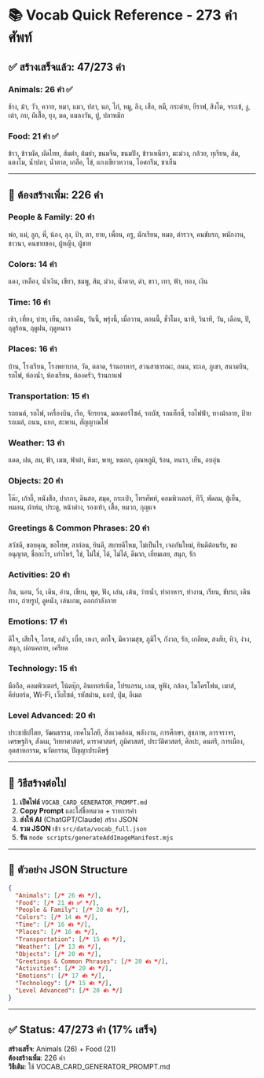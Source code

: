 # 📚 Vocab Quick Reference - 273 คำศัพท์

## ✅ สร้างเสร็จแล้ว: 47/273 คำ

### Animals: 26 คำ ✅
ช้าง, ม้า, วัว, ควาย, หมา, แมว, ปลา, นก, ไก่, หมู, ลิง, เสือ, หมี, กระต่าย, ยีราฟ, สิงโต, จระเข้, งู, เต่า, กบ, ผีเสื้อ, ยุง, มด, แมลงวัน, ปู, ปลาหมึก

### Food: 21 คำ ✅  
ข้าว, ข้าวผัด, ผัดไทย, ส้มตำ, ต้มยำ, ขนมจีน, ขนมปัง, ข้าวเหนียว, มะม่วง, กล้วย, ทุเรียน, ส้ม, แตงโม, น้ำปลา, น้ำตาล, เกลือ, ไข่, แกงเขียวหวาน, ไอศกรีม, ชาเย็น

---

## 🔄 ต้องสร้างเพิ่ม: 226 คำ

### People & Family: 20 คำ
พ่อ, แม่, ลูก, พี่, น้อง, ลุง, ป้า, ตา, ยาย, เพื่อน, ครู, นักเรียน, หมอ, ตำรวจ, คนขับรถ, พนักงาน, ชาวนา, คนขายของ, ผู้หญิง, ผู้ชาย

### Colors: 14 คำ
แดง, เหลือง, น้ำเงิน, เขียว, ชมพู, ส้ม, ม่วง, น้ำตาล, ดำ, ขาว, เทา, ฟ้า, ทอง, เงิน

### Time: 16 คำ
เช้า, เที่ยง, บ่าย, เย็น, กลางคืน, วันนี้, พรุ่งนี้, เมื่อวาน, ตอนนี้, ชั่วโมง, นาที, วินาที, วัน, เดือน, ปี, ฤดูร้อน, ฤดูฝน, ฤดูหนาว

### Places: 16 คำ
บ้าน, โรงเรียน, โรงพยาบาล, วัด, ตลาด, ร้านอาหาร, สวนสาธารณะ, ถนน, ทะเล, ภูเขา, สนามบิน, รถไฟ, ห้องน้ำ, ห้องเรียน, ห้องครัว, ร้านกาแฟ

### Transportation: 15 คำ
รถยนต์, รถไฟ, เครื่องบิน, เรือ, จักรยาน, มอเตอร์ไซค์, รถบัส, รถแท็กซี่, รถไฟฟ้า, ทางม้าลาย, ป้ายรถเมล์, ถนน, แยก, สะพาน, สัญญาณไฟ

### Weather: 13 คำ
แดด, ฝน, ลม, ฟ้า, เมฆ, ฟ้าผ่า, หิมะ, พายุ, หมอก, อุณหภูมิ, ร้อน, หนาว, เย็น, อบอุ่น

### Objects: 20 คำ
โต๊ะ, เก้าอี้, หนังสือ, ปากกา, ดินสอ, สมุด, กระเป๋า, โทรศัพท์, คอมพิวเตอร์, ทีวี, พัดลม, ตู้เย็น, หมอน, ผ้าห่ม, ประตู, หน้าต่าง, รองเท้า, เสื้อ, หมวก, กุญแจ

### Greetings & Common Phrases: 20 คำ
สวัสดี, ขอบคุณ, ขอโทษ, ลาก่อน, ยินดี, สบายดีไหม, ไม่เป็นไร, เจอกันใหม่, ยินดีต้อนรับ, ขออนุญาต, ชื่ออะไร, เท่าไหร่, ใช่, ไม่ใช่, ได้, ไม่ได้, ดีมาก, เยี่ยมเลย, สนุก, รัก

### Activities: 20 คำ
กิน, นอน, วิ่ง, เดิน, อ่าน, เขียน, พูด, ฟัง, เล่น, เต้น, ว่ายน้ำ, ทำอาหาร, ทำงาน, เรียน, ขับรถ, เดินทาง, ถ่ายรูป, ดูหนัง, เล่นเกม, ออกกำลังกาย

### Emotions: 17 คำ
ดีใจ, เสียใจ, โกรธ, กลัว, เบื่อ, เหงา, ตกใจ, มีความสุข, ภูมิใจ, กังวล, รัก, เกลียด, สงสัย, หิว, ง่วง, สนุก, ผ่อนคลาย, เครียด

### Technology: 15 คำ
มือถือ, คอมพิวเตอร์, โน้ตบุ๊ก, อินเทอร์เน็ต, โปรแกรม, เกม, หูฟัง, กล้อง, ไมโครโฟน, เมาส์, คีย์บอร์ด, Wi-Fi, เว็บไซต์, รหัสผ่าน, แอป, ปุ่ม, อีเมล

### Level Advanced: 20 คำ
ประชาธิปไตย, วัฒนธรรม, เทคโนโลยี, สิ่งแวดล้อม, พลังงาน, การศึกษา, สุขภาพ, การจราจร, เศรษฐกิจ, สังคม, วิทยาศาสตร์, ดาราศาสตร์, ภูมิศาสตร์, ประวัติศาสตร์, ศิลปะ, ดนตรี, การเมือง, อุตสาหกรรม, นวัตกรรม, ปัญญาประดิษฐ์

---

## 🚀 วิธีสร้างต่อไป

1. **เปิดไฟล์** `VOCAB_CARD_GENERATOR_PROMPT.md`
2. **Copy Prompt** และใส่ชื่อหมวด + รายการคำ
3. **ส่งให้ AI** (ChatGPT/Claude) สร้าง JSON
4. **รวม JSON** เข้า `src/data/vocab_full.json`
5. **รัน** `node scripts/generateAddImageManifest.mjs`

---

## 📝 ตัวอย่าง JSON Structure

```json
{
  "Animals": [/* 26 คำ */],
  "Food": [/* 21 คำ ✅ */],
  "People & Family": [/* 20 คำ */],
  "Colors": [/* 14 คำ */],
  "Time": [/* 16 คำ */],
  "Places": [/* 16 คำ */],
  "Transportation": [/* 15 คำ */],
  "Weather": [/* 13 คำ */],
  "Objects": [/* 20 คำ */],
  "Greetings & Common Phrases": [/* 20 คำ */],
  "Activities": [/* 20 คำ */],
  "Emotions": [/* 17 คำ */],
  "Technology": [/* 15 คำ */],
  "Level Advanced": [/* 20 คำ */]
}
```

---

## ✅ Status: 47/273 คำ (17% เสร็จ)

**สร้างเสร็จ**: Animals (26) + Food (21)  
**ต้องสร้างเพิ่ม**: 226 คำ  
**วิธีเติม**: ใช้ VOCAB_CARD_GENERATOR_PROMPT.md

